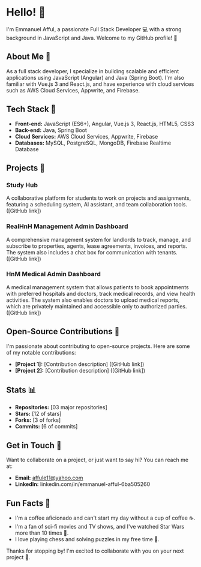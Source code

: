 # Hello! 👋

I'm Emmanuel Afful, a passionate Full Stack Developer 💻 with a strong background in JavaScript and Java. Welcome to my GitHub profile! 🎉

## About Me 🤔

As a full stack developer, I specialize in building scalable and efficient applications using JavaScript (Angular) and Java (Spring Boot). I'm also familiar with Vue.js 3 and React.js, and have experience with cloud services such as AWS Cloud Services, Appwrite, and Firebase.

## Tech Stack 🎯

* **Front-end:** JavaScript (ES6+), Angular, Vue.js 3, React.js, HTML5, CSS3
* **Back-end:** Java, Spring Boot
* **Cloud Services:** AWS Cloud Services, Appwrite, Firebase
* **Databases:** MySQL, PostgreSQL, MongoDB, Firebase Realtime Database

## Projects 🚀

### Study Hub

A collaborative platform for students to work on projects and assignments, featuring a scheduling system, AI assistant, and team collaboration tools. ([GitHub link])

### RealHnH Management Admin Dashboard

A comprehensive management system for landlords to track, manage, and subscribe to properties, agents, lease agreements, invoices, and reports. The system also includes a chat box for communication with tenants. ([GitHub link])

### HnM Medical Admin Dashboard

A medical management system that allows patients to book appointments with preferred hospitals and doctors, track medical records, and view health activities. The system also enables doctors to upload medical reports, which are privately maintained and accessible only to authorized parties. ([GitHub link])

## Open-Source Contributions 🌟

I'm passionate about contributing to open-source projects. Here are some of my notable contributions:

* **[Project 1]:** [Contribution description] ([GitHub link])
* **[Project 2]:** [Contribution description] ([GitHub link])

## Stats 📊

* **Repositories:** [03 major repositories]
* **Stars:** [12 of stars]
* **Forks:** [3 of forks]
* **Commits:** [6 of commits]

## Get in Touch 📲

Want to collaborate on a project, or just want to say hi? You can reach me at:

* **Email:** affule11@yahoo.com
* **LinkedIn:** linkedin.com/in/emmanuel-afful-6ba505260

## Fun Facts 🎉

* I'm a coffee aficionado and can't start my day without a cup of coffee ☕️.
* I'm a fan of sci-fi movies and TV shows, and I've watched Star Wars more than 10 times 🚀.
* I love playing chess and solving puzzles in my free time 🧩.

Thanks for stopping by! I'm excited to collaborate with you on your next project 🤝.